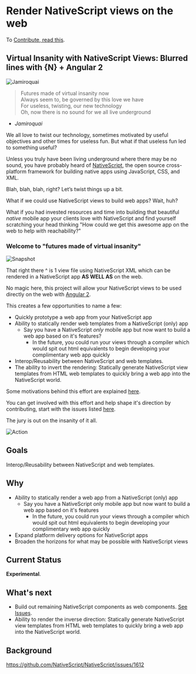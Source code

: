 # Render NativeScript views on the web

To [Contribute, read this](https://github.com/NathanWalker/nativescript-angular-web-components/blob/master/CONTRIBUTING.md).

## Virtual Insanity with NativeScript Views: Blurred lines with {N} + Angular 2

![Jamiroquai](https://cdn.filestackcontent.com/79pxU05WSNmhndb0CEVv?v=0)

> Futures made of virtual insanity now   
> Always seem to, be governed by this love we have   
> For useless, twisting, our new technology   
> Oh, now there is no sound for we all live underground

- *Jamiroquai*

We all love to twist our technology, sometimes motivated by useful objectives and other times for useless fun. But what if that useless fun led to something useful?

Unless you truly have been living underground where there may be no sound, you have probably heard of [NativeScript](https://www.nativescript.org/), the open source cross-platform framework for building native apps using JavaScript, CSS, and XML.

Blah, blah, blah, right?
Let’s twist things up a bit.

What if we could use NativeScript views to build web apps? Wait, huh?

What if you had invested resources and time into building that beautiful *native* mobile app your clients love with NativeScript and find yourself scratching your head thinking "How could we get this awesome app on the web to help with reachability?"

### Welcome to "futures made of virtual insanity"

![Snapshot](https://cdn.filestackcontent.com/XzLOjgRUQOWILEP0f9ht?v=0)

That right there ^ is 1 view file using NativeScript XML which can be rendered in a NativeScript app **AS WELL AS** on the web.

No magic here, this project will allow your NativeScript views to be used directly on the web with [Angular 2](https://angular.io/). 

This creates a few opportunities to name a few:
* Quickly prototype a web app from your NativeScript app
* Ability to statically render web templates from a NativeScript (only) app
  * Say you have a NativeScript *only* mobile app but now want to build a web app based on it's features?   
    * In the future, you could run your views through a compiler which would spit out html equivalents to begin developing your complimentary web app quickly
* Interop/Reusability between NativeScript and web templates.
* The ability to invert the rendering: Statically generate NativeScript view templates from HTML web templates to quickly bring a web app into the NativeScript world.

Some motivations behind this effort are explained [here](https://github.com/NativeScript/NativeScript/issues/1612).

You can get involved with this effort and help shape it's direction by contributing, start with the issues listed [here](https://github.com/NathanWalker/nativescript-angular-web-components/issues).

The jury is out on the insanity of it all.

![Action](https://cdn.filestackcontent.com/9tyAoce6SYa50cbxX7AU?v=0)

## Goals

Interop/Reusability between NativeScript and web templates.

## Why

* Ability to statically render a web app from a NativeScript (only) app
  * Say you have a NativeScript only mobile app but now want to build a web app based on it's features
    * In the future, you could run your views through a compiler which would spit out html equivalents to begin developing your complimentary web app quickly
* Expand platform delivery options for NativeScript apps
* Broaden the horizons for what may be possible with NativeScript views

## Current Status

**Experimental**.

## What's next

* Build out remaining NativeScript components as web components. [See Issues](https://github.com/NathanWalker/nativescript-angular-web-components/issues).
* Ability to render the inverse direction: Statically generate NativeScript view templates from HTML web templates to quickly bring a web app into the NativeScript world.

## Background

https://github.com/NativeScript/NativeScript/issues/1612


